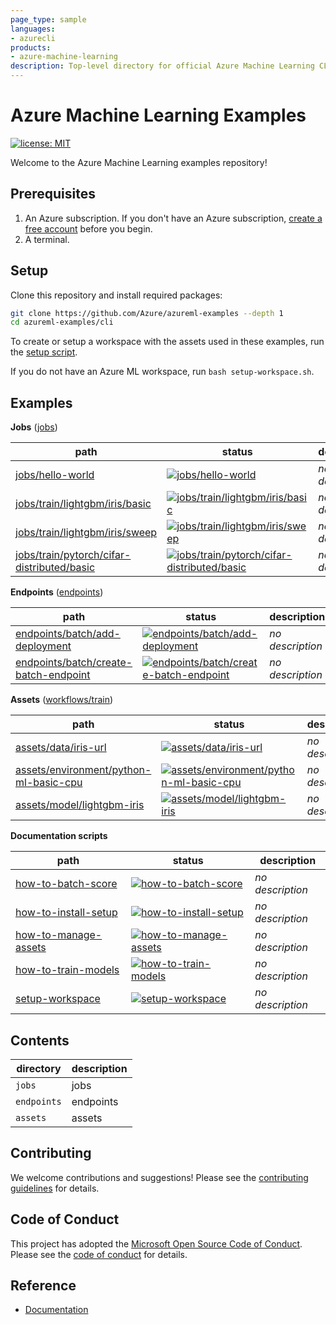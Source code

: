 ```yaml
---
page_type: sample
languages:
- azurecli
products:
- azure-machine-learning
description: Top-level directory for official Azure Machine Learning CLI sample code.
---
```


# Azure Machine Learning Examples

[![license: MIT](https://img.shields.io/badge/License-MIT-purple.svg)](LICENSE)

Welcome to the Azure Machine Learning examples repository!

## Prerequisites

1. An Azure subscription. If you don't have an Azure subscription, [create a free account](https://aka.ms/AMLFree) before you begin.
2. A terminal.

## Setup

Clone this repository and install required packages:

```sh
git clone https://github.com/Azure/azureml-examples --depth 1
cd azureml-examples/cli
```

To create or setup a workspace with the assets used in these examples, run the [setup script](setup-workspace.sh).

If you do not have an Azure ML workspace, run `bash setup-workspace.sh`.

## Examples

**Jobs** ([jobs](jobs))

path|status|description
-|-|-
[jobs/hello-world](jobs/hello-world)|[![jobs/hello-world](https://github.com/Azure/azureml-examples/workflows/cli-jobs/hello-world/badge.svg)](https://github.com/Azure/azureml-examples/actions?query=workflow%3Acli-jobs/hello-world)|*no description*
[jobs/train/lightgbm/iris/basic](jobs/train/lightgbm/iris/basic)|[![jobs/train/lightgbm/iris/basic](https://github.com/Azure/azureml-examples/workflows/cli-jobs/train/lightgbm/iris/basic/badge.svg)](https://github.com/Azure/azureml-examples/actions?query=workflow%3Acli-jobs/train/lightgbm/iris/basic)|*no description*
[jobs/train/lightgbm/iris/sweep](jobs/train/lightgbm/iris/sweep)|[![jobs/train/lightgbm/iris/sweep](https://github.com/Azure/azureml-examples/workflows/cli-jobs/train/lightgbm/iris/sweep/badge.svg)](https://github.com/Azure/azureml-examples/actions?query=workflow%3Acli-jobs/train/lightgbm/iris/sweep)|*no description*
[jobs/train/pytorch/cifar-distributed/basic](jobs/train/pytorch/cifar-distributed/basic)|[![jobs/train/pytorch/cifar-distributed/basic](https://github.com/Azure/azureml-examples/workflows/cli-jobs/train/pytorch/cifar-distributed/basic/badge.svg)](https://github.com/Azure/azureml-examples/actions?query=workflow%3Acli-jobs/train/pytorch/cifar-distributed/basic)|*no description*

**Endpoints** ([endpoints](endpoints))

path|status|description
-|-|-
[endpoints/batch/add-deployment](endpoints/batch/add-deployment)|[![endpoints/batch/add-deployment](https://github.com/Azure/azureml-examples/workflows/cli-endpoints/batch/add-deployment/badge.svg)](https://github.com/Azure/azureml-examples/actions?query=workflow%3Acli-endpoints/batch/add-deployment)|*no description*
[endpoints/batch/create-batch-endpoint](endpoints/batch/create-batch-endpoint)|[![endpoints/batch/create-batch-endpoint](https://github.com/Azure/azureml-examples/workflows/cli-endpoints/batch/create-batch-endpoint/badge.svg)](https://github.com/Azure/azureml-examples/actions?query=workflow%3Acli-endpoints/batch/create-batch-endpoint)|*no description*

**Assets** ([workflows/train](workflows/train))

path|status|description
-|-|-
[assets/data/iris-url](assets/data/iris-url)|[![assets/data/iris-url](https://github.com/Azure/azureml-examples/workflows/cli-assets/data/iris-url/badge.svg)](https://github.com/Azure/azureml-examples/actions?query=workflow%3Acli-assets/data/iris-url)|*no description*
[assets/environment/python-ml-basic-cpu](assets/environment/python-ml-basic-cpu)|[![assets/environment/python-ml-basic-cpu](https://github.com/Azure/azureml-examples/workflows/cli-assets/environment/python-ml-basic-cpu/badge.svg)](https://github.com/Azure/azureml-examples/actions?query=workflow%3Acli-assets/environment/python-ml-basic-cpu)|*no description*
[assets/model/lightgbm-iris](assets/model/lightgbm-iris)|[![assets/model/lightgbm-iris](https://github.com/Azure/azureml-examples/workflows/cli-assets/model/lightgbm-iris/badge.svg)](https://github.com/Azure/azureml-examples/actions?query=workflow%3Acli-assets/model/lightgbm-iris)|*no description*

**Documentation scripts**

path|status|description|
-|-|-
[how-to-batch-score](how-to-batch-score)|[![how-to-batch-score](https://github.com/Azure/azureml-examples/workflows/cli-docs-how-to-batch-score/badge.svg)](https://github.com/Azure/azureml-examples/actions?query=workflow%3Acli-docs-how-to-batch-score)|*no description*
[how-to-install-setup](how-to-install-setup)|[![how-to-install-setup](https://github.com/Azure/azureml-examples/workflows/cli-docs-how-to-install-setup/badge.svg)](https://github.com/Azure/azureml-examples/actions?query=workflow%3Acli-docs-how-to-install-setup)|*no description*
[how-to-manage-assets](how-to-manage-assets)|[![how-to-manage-assets](https://github.com/Azure/azureml-examples/workflows/cli-docs-how-to-manage-assets/badge.svg)](https://github.com/Azure/azureml-examples/actions?query=workflow%3Acli-docs-how-to-manage-assets)|*no description*
[how-to-train-models](how-to-train-models)|[![how-to-train-models](https://github.com/Azure/azureml-examples/workflows/cli-docs-how-to-train-models/badge.svg)](https://github.com/Azure/azureml-examples/actions?query=workflow%3Acli-docs-how-to-train-models)|*no description*
[setup-workspace](setup-workspace)|[![setup-workspace](https://github.com/Azure/azureml-examples/workflows/cli-docs-setup-workspace/badge.svg)](https://github.com/Azure/azureml-examples/actions?query=workflow%3Acli-docs-setup-workspace)|*no description*

## Contents

|directory|description|
|-|-|
|`jobs`|jobs|
|`endpoints`|endpoints|
|`assets`|assets|

## Contributing

We welcome contributions and suggestions! Please see the [contributing guidelines](CONTRIBUTING.md) for details.

## Code of Conduct

This project has adopted the [Microsoft Open Source Code of Conduct](https://opensource.microsoft.com/codeofconduct/). Please see the [code of conduct](CODE_OF_CONDUCT.md) for details.

## Reference

- [Documentation](https://docs.microsoft.com/azure/machine-learning)
